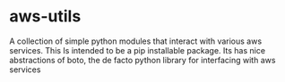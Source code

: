 # aws-utils
A collection of simple python modules that interact with various aws services.
This Is intended to be a pip installable package.
Its has nice abstractions of boto, the de facto python library for interfacing with aws services
